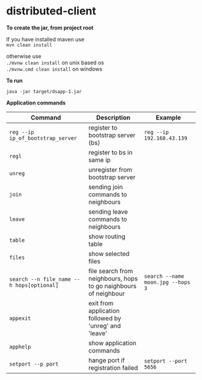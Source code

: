 # distributed-client

<b>To create the jar, from project root</b> 

If you have installed maven use  
  ```mvn clean install```    

otherwise use  
  ```./mvnw clean install``` on unix based os  
  ```./mvnw.cmd clean install``` on windows  

<b>To run</b>  
```
java -jar target/dsapp-1.jar  
```

<b>Application commands</b>

| Command                          | Description                         | Example              |
| -------------------------------- |-------------------------------------|----------------------|
| `reg --ip ip_of_bootstrap_server`     | register to bootstrap server (bs)   | `reg --ip 192.168.43.139` |
| `regl`                           | register to bs in same ip           |                      |
| `unreg`                          | unregister from bootstrap server    |                      |
| `join`                           | sending join commands to neighbours |                      |
| `leave`                          | sending leave commands to neighbours|                      |
| `table`                          | show routing table                  |                      |
| `files`                          | show selected files                 |                      |
| `search --n file_name --h hops[optional]`| file search from neighbours, hops to go naighbours of neighbour | `search --name moon.jpg --hops 3` |
| `appexit`                        | exit from application followed by 'unreg' and 'leave' |    |
| `apphelp`                        | show application commands           |                      |
| `setport --p port`                   | hange port if registration failed   | `setport --port 5656`       |
